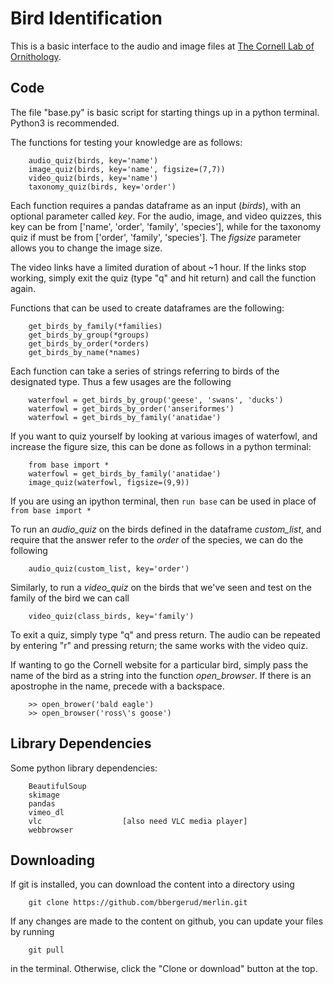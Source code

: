 # Bird Identification

This is a basic interface to the audio and image files at [The Cornell Lab of Ornithology](https://www.allaboutbirds.org).

## Code

The file "base.py" is basic script for starting things up in a python terminal. Python3 is recommended.

The functions for testing your knowledge are as follows:

```
    audio_quiz(birds, key='name')
    image_quiz(birds, key='name', figsize=(7,7))
    video_quiz(birds, key='name')
    taxonomy_quiz(birds, key='order')
```

Each function requires a pandas dataframe as an input (*birds*), with an optional parameter called *key*. For the audio, image, and video quizzes, this key can be from ['name', 'order', 'family', 'species'], while for the taxonomy quiz if must be from ['order', 'family', 'species']. The *figsize* parameter allows you to change the image size.

The video links have a limited duration of about ~1 hour. If the links stop working, simply exit the quiz (type "q" and hit return) and call the function again.

Functions that can be used to create dataframes are the following:

```
    get_birds_by_family(*families)
    get_birds_by_group(*groups)
    get_birds_by_order(*orders)
    get_birds_by_name(*names)
```

Each function can take a series of strings referring to birds of the designated type. Thus a few usages are the following

```
    waterfowl = get_birds_by_group('geese', 'swans', 'ducks')
    waterfowl = get_birds_by_order('anseriformes')
    waterfowl = get_birds_by_family('anatidae')
```

If you want to quiz yourself by looking at various images of waterfowl, and increase the figure size, this can be done as follows in a python terminal:

```
    from base import *
    waterfowl = get_birds_by_family('anatidae')
    image_quiz(waterfowl, figsize=(9,9))
```

If you are using an ipython terminal, then ```run base``` can be used in place of ```from base import *```

To run an *audio_quiz* on the birds defined in the dataframe *custom_list*, and require that the answer refer to the *order* of the species, we can do the following

```
    audio_quiz(custom_list, key='order')
```

Similarly, to run a *video_quiz* on the birds that we've seen and test on the family of the bird we can call

```
    video_quiz(class_birds, key='family')
```

To exit a quiz, simply type "q" and press return. The audio can be repeated by entering "r" and pressing return; the same works with the video quiz.

If wanting to go the Cornell website for a particular bird, simply pass the name of the bird as a string into the function *open_browser*. If there is an apostrophe in the name, precede with a backspace.

```
    >> open_brower('bald eagle')
    >> open_browser('ross\'s goose')
```

## Library Dependencies

Some python library dependencies:

```
    BeautifulSoup
    skimage
    pandas
    vimeo_dl
    vlc                  [also need VLC media player]
    webbrowser
```

## Downloading

If git is installed, you can download the content into a directory using
```
    git clone https://github.com/bbergerud/merlin.git
```
If any changes are made to the content on github, you can update your files by running
```
    git pull
```
in the terminal. Otherwise, click the "Clone or download" button at the top.
